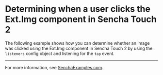 # Determining when a user clicks the Ext.Img component in Sencha Touch 2 #

The following example shows how you can determine whether an image was clicked using the Ext.Img component in Sencha Touch 2 by using the `listeners` config object and listening for the `tap` event.

---

For more information, see [SenchaExamples.com](http://senchaexamples.com/2012/02/29/determining-when-a-user-clicks-the-ext-img-component-in-sencha-touch-2/).
